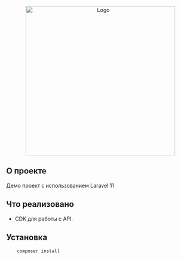 <p align="center">
    <img src="https://media.cdn.adultswim.com/uploads/20210428/21428161947-rick-and-morty-logo-png.png" width="400" alt="Logo">
</p>

## О проекте
Демо проект с использованием Laravel 11

## Что реализовано
- CDK для работы с API.

## Установка
```bash
    composer install
```
